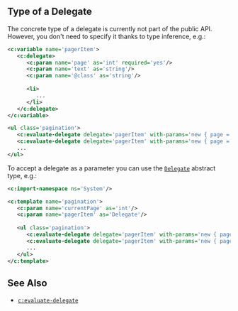 ## Type of a Delegate

The concrete type of a delegate is currently not part of the public API. However, you don't need to specify it thanks to type inference, e.g.:

```xml
<c:variable name='pagerItem'>
   <c:delegate>
      <c:param name='page' as='int' required='yes'/>
      <c:param name='text' as='string'/>
      <c:param name='@class' as='string'/>
      
      <li>
         ...
      </li>
   </c:delegate>
</c:variable>

<ul class='pagination'>
   <c:evaluate-delegate delegate='pagerItem' with-params='new { page = currentPage - 1, text = "← Previous", @class = "page-prev" }'/>
   <c:evaluate-delegate delegate='pagerItem' with-params='new { page = 1 }'/>
   ...
</ul>
```

To accept a delegate as a parameter you can use the [`Delegate`](https://msdn.microsoft.com/en-us/library/system.delegate) abstract type, e.g.:

```xml
<c:import-namespace ns='System'/>

<c:template name='pagination'>
   <c:param name='currentPage' as='int'/>
   <c:param name='pagerItem' as='Delegate'/>
   
   <ul class='pagination'>
      <c:evaluate-delegate delegate='pagerItem' with-params='new { page = currentPage - 1, text = "← Previous", @class = "page-prev" }'/>
      <c:evaluate-delegate delegate='pagerItem' with-params='new { page = 1 }'/>
      ...
   </ul>
</c:template>
```

## See Also

- [`c:evaluate-delegate`](evaluate-delegate.html)
